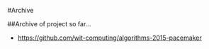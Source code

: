 #Archive

##Archive of project so far...

- <https://github.com/wit-computing/algorithms-2015-pacemaker>


